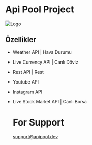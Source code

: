 
# Api Pool Project






![Logo](https://i.ibb.co/5srLZCK/logo-200x200.png)

    
## Özellikler

- Weather API | Hava Durumu 
- Live Currency API | Canlı Döviz
- Rest API | Rest
- Youtube API 
- Instagram API
- Live Stock Market API | Canlı Borsa 



  # For Support
  support@apipool.dev
